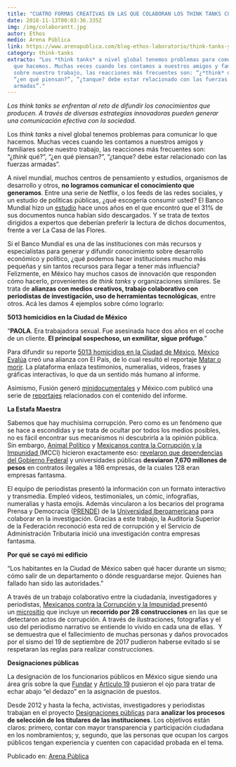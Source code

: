 ```yaml
---
title: "CUATRO FORMAS CREATIVAS EN LAS QUE COLABORAN LOS THINK TANKS CON PERIODISTAS "
date: 2018-11-13T00:03:36.335Z
img: /img/colaborantt.jpg
autor: Ethos
medio: Arena Pública
link: https://www.arenapublica.com/blog-ethos-laboratorio/think-tanks-y-periodistas-4-formas-de-colaboracion
category: think-tanks
extracto: "Los *think tanks* a nivel global tenemos problemas para comunicar lo
  que hacemos. Muchas veces cuando les contamos a nuestros amigos y familiares
  sobre nuestro trabajo, las reacciones más frecuentes son: “¿*think* qué?”,
  “¿en qué piensan?”, “¿tanque? debe estar relacionado con las fuerzas
  armadas”."
---
```

*Los think tanks se enfrentan al reto de difundir los conocimientos que producen. A través de diversas estrategias innovadoras pueden generar una comunicación efectiva con la sociedad.*



Los *think tanks* a nivel global tenemos problemas para comunicar lo que hacemos. Muchas veces cuando les contamos a nuestros amigos y familiares sobre nuestro trabajo, las reacciones más frecuentes son: “¿*think* qué?”, “¿en qué piensan?”, “¿tanque? debe estar relacionado con las fuerzas armadas”.

A nivel mundial, muchos centros de pensamiento y estudios, organismos de desarrollo y otros, **no logramos comunicar el conocimiento que generamos**. Entre una serie de Netflix, o los feeds de las redes sociales, y un estudio de políticas públicas, ¿qué escogería consumir usted? El Banco Mundial hizo un [estudio](http://documents.worldbank.org/curated/en/387501468322733597/pdf/WPS6851.pdf) hace unos años en el que encontró que el 31% de sus documentos nunca habían sido descargados. Y se trata de textos dirigidos a expertos que deberían preferir la lectura de dichos documentos, frente a ver La Casa de las Flores.

Si el Banco Mundial es una de las instituciones con más recursos y especialistas para generar y difundir conocimiento sobre desarrollo económico y político, ¿qué podemos hacer instituciones mucho más pequeñas y sin tantos recursos para llegar a tener más influencia? Felizmente, en México hay muchos casos de innovación que responden cómo hacerlo, provenientes de *think tanks* y organizaciones similares. Se trata de **alianzas con medios creativos, trabajo colaborativo con periodistas de investigación, uso de herramientas tecnológicas**, entre otros. Acá les damos 4 ejemplos sobre cómo lograrlo:

**5013 homicidios en la Ciudad de México**

“**PAOLA**. Era trabajadora sexual. Fue asesinada hace dos años en el coche de un cliente. **El principal sospechoso, un exmilitar, sigue prófugo**.”

Para difundir su reporte [5013 homicidios en la Ciudad de México](https://www.mexicoevalua.org/wp-content/uploads/2018/09/5013HomicidiosCDMX.pdf), [México Evalúa](https://www.mexicoevalua.org/) creó una alianza con El País, de lo cual resultó el reportaje [Matar o morir](https://elpais.com/especiales/2018/violencia-cdmx/). La plataforma enlaza testimonios, numeralias, videos, frases y gráficas interactivas, lo que da un sentido más humano al informe.

Asimismo, Fusión generó [minidocumentales](https://www.facebook.com/FusionMexicoOficial/videos/732797000392788/UzpfSTEwMDAwMjYzMjY5MjYwODoxNzY0MjUyNjAwMzM5MTQ2/) y México.com publicó una serie de [reportajes](https://www.mexico.com/especial/homicidios-en-cdmx/) relacionados con el contenido del informe.

**La Estafa Maestra**

Sabemos que hay muchísima corrupción. Pero como es un fenómeno que se hace a escondidas y se trata de ocultar por todos los medios posibles, no es fácil encontrar sus mecanismos ni descubrirla a la opinión pública. Sin embargo, [Animal Político](https://www.animalpolitico.com/) y [Mexicanos contra la Corrupción y la Impunidad ](https://contralacorrupcion.mx/)(MCCI) hicieron exactamente eso: [revelaron que dependencias del Gobierno Federal](https://www.animalpolitico.com/estafa-maestra/) y universidades públicas **desviaron 7,670 millones de pesos** en contratos ilegales a 186 empresas, de la cuales 128 eran empresas fantasma.

El equipo de periodistas presentó la información con un formato interactivo y transmedia. Empleó videos, testimoniales, un cómic, infografías, numeralias y hasta emojis. Además vincularon a los becarios del programa Prensa y Democracia ([PRENDE](https://twitter.com/programaprende?lang=es)) de la [Universidad Iberoamericana](http://ibero.mx/) para colaborar en la investigación. Gracias a este trabajo, la Auditoría Superior de la Federación reconoció esta red de corrupción y el Servicio de Administración Tributaria inició una investigación contra empresas fantasma.

**Por qué se cayó mi edificio**

“Los habitantes en la Ciudad de México saben qué hacer durante un sismo; cómo salir de un departamento o dónde resguardarse mejor. Quienes han fallado han sido las autoridades.”

A través de un trabajo colaborativo entre la ciudadanía, investigadores y periodistas, [Mexicanos contra la Corrupción y la Impunidad ](https://contralacorrupcion.mx/)presentó un [micrositio](https://miedificio.contralacorrupcion.mx/) que incluye un **recorrido por 28 construcciones** en las que se detectaron actos de corrupción. A través de ilustraciones, fotografías y el uso del periodismo narrativo se entiende lo vivido en cada una de ellas.  Y se demuestra que el fallecimiento de muchas personas y daños provocados por el sismo del 19 de septiembre de 2017 pudieron haberse evitado si se respetaran las reglas para realizar construcciones.

**Designaciones públicas**

La designación de los funcionarios públicos en México sigue siendo una área gris sobre la que [Fundar](http://fundar.org.mx/) y [Artículo 19](https://articulo19.org/) pusieron el ojo para tratar de echar abajo “el dedazo” en la asignación de puestos.

Desde 2012 y hasta la fecha, activistas, investigadores y periodistas trabajan en el proyecto [Designaciones públicas](https://designaciones.org/federales/#!/principal) para **analizar los procesos de selección de los titulares de las instituciones**. Los objetivos están claros: primero, contar con mayor transparencia y participación ciudadana en los nombramientos; y, segundo, que las personas que ocupan los cargos públicos tengan experiencia y cuenten con capacidad probada en el tema.

Publicado en: [Arena Pública](https://www.arenapublica.com/blog-ethos-laboratorio/cuatro-formas-creativas-en-las-que-colaboran-los-think-tanks-con-periodistas)